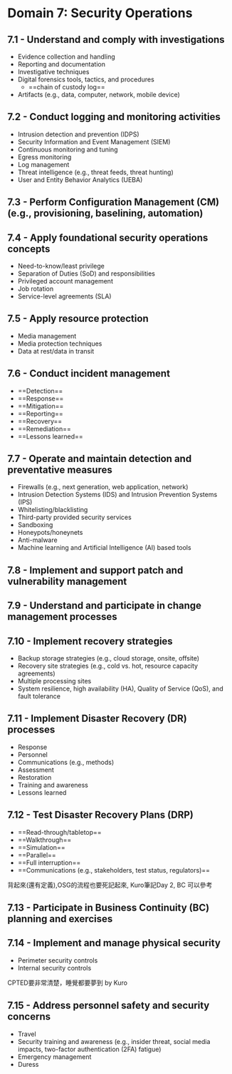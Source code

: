 # Domain 7: Security Operations

## 7.1 - Understand and comply with investigations

- Evidence collection and handling
- Reporting and documentation
- Investigative techniques
- Digital forensics tools, tactics, and procedures
	- ==chain of custody log==
- Artifacts (e.g., data, computer, network, mobile device)

## 7.2 - Conduct logging and monitoring activities

- Intrusion detection and prevention (IDPS)
- Security Information and Event Management (SIEM)
- Continuous monitoring and tuning
- Egress monitoring
- Log management
- Threat intelligence (e.g., threat feeds, threat hunting)
- User and Entity Behavior Analytics (UEBA)

## 7.3 - Perform Configuration Management (CM) (e.g., provisioning, baselining, automation)

## 7.4 - Apply foundational security operations concepts

- Need-to-know/least privilege
- Separation of Duties (SoD) and responsibilities
- Privileged account management
- Job rotation
- Service-level agreements (SLA)

## 7.5 - Apply resource protection

- Media management
- Media protection techniques
- Data at rest/data in transit

## 7.6 - Conduct incident management

- ==Detection==
- ==Response==
- ==Mitigation==
- ==Reporting==
- ==Recovery==
- ==Remediation==
- ==Lessons learned==

## 7.7 - Operate and maintain detection and preventative measures

- Firewalls (e.g., next generation, web application, network)
- Intrusion Detection Systems (IDS) and Intrusion Prevention Systems (IPS)
- Whitelisting/blacklisting
- Third-party provided security services
- Sandboxing
- Honeypots/honeynets
- Anti-malware
- Machine learning and Artificial Intelligence (AI) based tools

## 7.8 - Implement and support patch and vulnerability management

## 7.9 - Understand and participate in change management processes

## 7.10 - Implement recovery strategies

- Backup storage strategies (e.g., cloud storage, onsite, offsite)
- Recovery site strategies (e.g., cold vs. hot, resource capacity agreements)
- Multiple processing sites
- System resilience, high availability (HA), Quality of Service (QoS), and fault tolerance

## 7.11 - Implement Disaster Recovery (DR) processes

- Response
- Personnel
- Communications (e.g., methods)
- Assessment
- Restoration
- Training and awareness
- Lessons learned

## 7.12 - Test Disaster Recovery Plans (DRP)

- ==Read-through/tabletop==
- ==Walkthrough==
- ==Simulation==
- ==Parallel==
- ==Full interruption==
- ==Communications (e.g., stakeholders, test status, regulators)==

背起來(還有定義),OSG的流程也要死記起來, Kuro筆記Day 2, BC 可以參考

## 7.13 - Participate in Business Continuity (BC) planning and exercises

## 7.14 - Implement and manage physical security

- Perimeter security controls
- Internal security controls

CPTED要非常清楚，睡覺都要夢到 by Kuro

## 7.15 - Address personnel safety and security concerns

- Travel
- Security training and awareness (e.g., insider threat, social media impacts, two-factor authentication (2FA) fatigue)
- Emergency management
- Duress